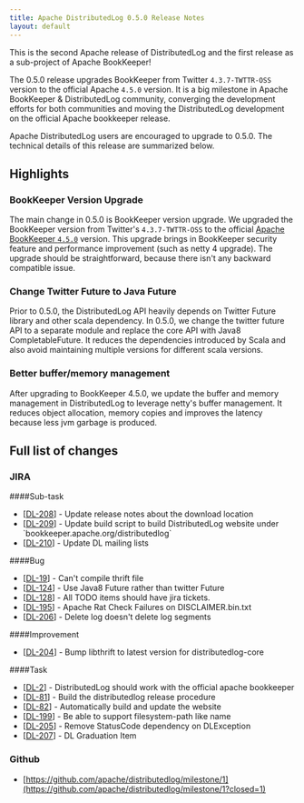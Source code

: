 ```yaml
---
title: Apache DistributedLog 0.5.0 Release Notes
layout: default
---
```


This is the second Apache release of DistributedLog and the first release as a sub-project of Apache BookKeeper!

The 0.5.0 release upgrades BookKeeper from Twitter `4.3.7-TWTTR-OSS` version to the official Apache `4.5.0` version.
It is a big milestone in Apache BookKeeper & DistributedLog community, converging the development efforts for
both communities and moving the DistributedLog development on the official Apache bookkeeper release.

Apache DistributedLog users are encouraged to upgrade to 0.5.0. The technical details of this release are summarized
below.

## Highlights

### BookKeeper Version Upgrade

The main change in 0.5.0 is BookKeeper version upgrade. We upgraded the BookKeeper version from Twitter's `4.3.7-TWTTR-OSS`
to the official [Apache BookKeeper `4.5.0`](http://bookkeeper.apache.org/docs/4.5.0/overview/releaseNotes/) version. This upgrade brings in BookKeeper security feature and performance improvement (such as netty 4 upgrade).
The upgrade should be straightforward, because there isn't any backward compatible issue.

### Change Twitter Future to Java Future

Prior to 0.5.0, the DistributedLog API heavily depends on Twitter Future library and other scala dependency. In 0.5.0, we change
the twitter future API to a separate module and replace the core API with Java8 CompletableFuture. It reduces the dependencies introduced
by Scala and also avoid maintaining multiple versions for different scala versions.

### Better buffer/memory management

After upgrading to BookKeeper 4.5.0, we update the buffer and memory management in DistributedLog to leverage netty's buffer management.
It reduces object allocation, memory copies and improves the latency because less jvm garbage is produced.


## Full list of changes

### JIRA


####Sub-task
<ul>
<li>[<a href='https://issues.apache.org/jira/browse/DL-208'>DL-208</a>] -         Update release notes about the download location
</li>
<li>[<a href='https://issues.apache.org/jira/browse/DL-209'>DL-209</a>] -         Update build script to build DistributedLog website under `bookkeeper.apache.org/distributedlog`
</li>
<li>[<a href='https://issues.apache.org/jira/browse/DL-210'>DL-210</a>] -         Update DL mailing lists
</li>
</ul>
                            
####Bug
<ul>
<li>[<a href='https://issues.apache.org/jira/browse/DL-19'>DL-19</a>] -         Can&#39;t compile thrift file
</li>
<li>[<a href='https://issues.apache.org/jira/browse/DL-124'>DL-124</a>] -         Use Java8 Future rather than twitter Future
</li>
<li>[<a href='https://issues.apache.org/jira/browse/DL-128'>DL-128</a>] -         All TODO items should have jira tickets.
</li>
<li>[<a href='https://issues.apache.org/jira/browse/DL-195'>DL-195</a>] -         Apache Rat Check Failures on DISCLAIMER.bin.txt
</li>
<li>[<a href='https://issues.apache.org/jira/browse/DL-206'>DL-206</a>] -         Delete log doesn&#39;t delete log segments
</li>
</ul>
                            
####Improvement
<ul>
<li>[<a href='https://issues.apache.org/jira/browse/DL-204'>DL-204</a>] -         Bump libthrift to latest version for distributedlog-core
</li>
</ul>
                                                                            
####Task
<ul>
<li>[<a href='https://issues.apache.org/jira/browse/DL-2'>DL-2</a>] -         DistributedLog should work with the official apache bookkeeper
</li>
<li>[<a href='https://issues.apache.org/jira/browse/DL-81'>DL-81</a>] -         Build the distributedlog release procedure
</li>
<li>[<a href='https://issues.apache.org/jira/browse/DL-82'>DL-82</a>] -         Automatically build and update the website
</li>
<li>[<a href='https://issues.apache.org/jira/browse/DL-199'>DL-199</a>] -         Be able to support filesystem-path like name
</li>
<li>[<a href='https://issues.apache.org/jira/browse/DL-205'>DL-205</a>] -         Remove StatusCode dependency on DLException
</li>
<li>[<a href='https://issues.apache.org/jira/browse/DL-207'>DL-207</a>] -         DL Graduation Item
</li>
</ul>
                    

### Github

- [https://github.com/apache/distributedlog/milestone/1](https://github.com/apache/distributedlog/milestone/1?closed=1)
